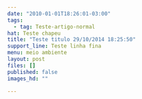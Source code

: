 ```yaml
---
date: "2010-01-01T18:26:01-03:00"
tags:
  - tag: Teste-artigo-normal
hat: Teste chapeu
title: "Teste titulo 29/10/2014 18:25:50"
support_line: Teste linha fina
menu: meio ambiente
layout: post
files: []
published: false
images_hd: ""

---
```


